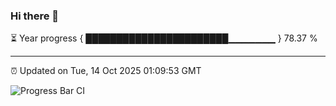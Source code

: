 ### Hi there 👋

⏳ Year progress { ███████████████████████▁▁▁▁▁▁▁ } 78.37 %

---

⏰ Updated on Tue, 14 Oct 2025 01:09:53 GMT

![Progress Bar CI](https://github.com/liununu/liununu/workflows/Progress%20Bar%20CI/badge.svg)
